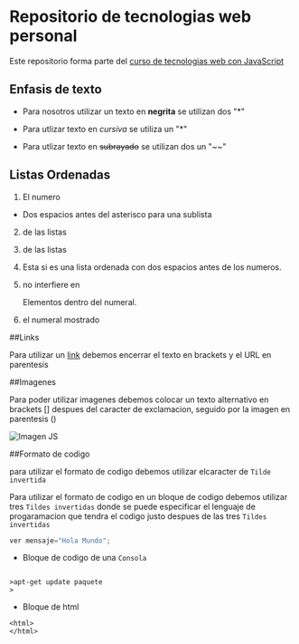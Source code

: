 # Repositorio de tecnologias web personal

Este repositorio forma parte del [curso de tecnologias web con JavaScript](https://github.com/adrianeguez/Tec_Web_Js_2016_B)


## Enfasis de texto

* Para nosotros utilizar un texto en **negrita** se utilizan dos "*"

* Para utlizar texto en *cursiva* se utiliza un "*"

* Para utlizar texto en ~~subrayado~~ se utilizan dos un "~~"

## Listas Ordenadas

1. El numero
  * Dos espacios antes del asterisco para una sublista
2. de las listas
2. de las listas
  1. Esta si es una lista ordenada con dos espacios antes de los numeros.
3. no interfiere en

   Elementos dentro del numeral.
   
6. el numeral mostrado

##Links

Para utilizar un [link](https://github.com/mauseb20/Tec_Web_MC) debemos encerrar el texto en brackets y el URL en parentesis


##Imagenes

Para poder utilizar imagenes debemos colocar un texto alternativo en brackets [] despues del caracter de exclamacion, seguido por la imagen en parentesis ()


![Imagen JS](https://camo.githubusercontent.com/891e94cd8dda7f40f451bb27067be513c230318a/68747470733a2f2f7261772e6769746875622e636f6d2f766f6f646f6f74696b69676f642f6c6f676f2e6a732f6d61737465722f626f676a732f6a732e706e67 "JavaScript")

##Formato de codigo

para utilizar el formato de codigo debemos utilizar elcaracter de `Tilde invertida`


Para utilizar el formato de codigo en un bloque de codigo debemos utilizar tres `Tildes invertidas` donde se puede especificar el lenguaje de progaramacion que tendra el codigo justo despues de las tres `Tildes invertidas`

```javascript
ver mensaje="Hola Mundo";
```

* Bloque de codigo de una `Consola`

```

>apt-get update paquete
>

```

* Bloque de html
```
<html>
</html>
```